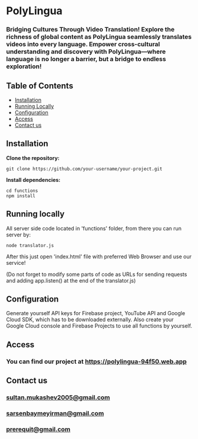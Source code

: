 # PolyLingua
### Bridging Cultures Through Video Translation! Explore the richness of global content as PolyLingua seamlessly translates videos into every language. Empower cross-cultural understanding and discovery with PolyLingua—where language is no longer a barrier, but a bridge to endless exploration!

## Table of Contents
- [Installation](#installation)
- [Running Locally](#running-locally)
- [Configuration](#configuration)
- [Access](#access)
- [Contact us](#contact-us)
## Installation
**Clone the repository:**

```
git clone https://github.com/your-username/your-project.git
```
**Install dependencies:**

```
cd functions
npm install
```
## Running locally

All server side code located in 'functions' folder, from there you can run server by:

```
node translator.js
```
After this just open 'index.html' file with preferred Web Browser and use our service!

(Do not forget to modify some parts of code as URLs for sending requests and adding app.listen() at the end of the translator.js)

## Configuration
Generate yourself API keys for Firebase project, YouTube API and Google Cloud SDK, which has to be downloaded externally. Also create your Google Cloud console and Firebase Projects to use all functions by yourself.   

## Access
### You can find our project at https://polylingua-94f50.web.app

## Contact us
### sultan.mukashev2005@gmail.com
### sarsenbaymeyirman@gmail.com
### prerequit@gmail.com
